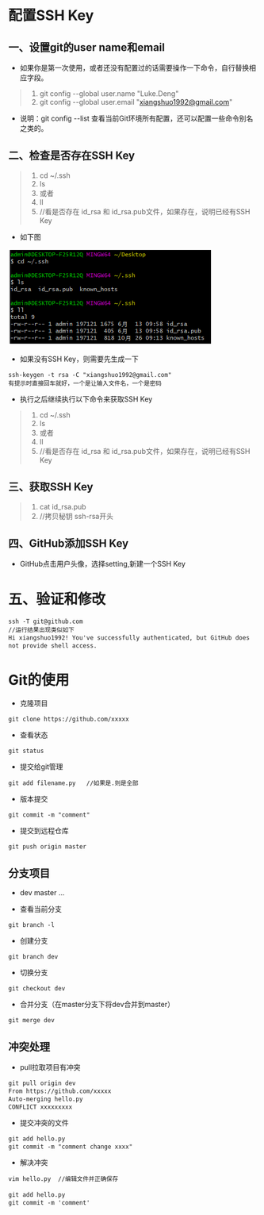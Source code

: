 # 配置SSH Key
## 一、设置git的user name和email
* 如果你是第一次使用，或者还没有配置过的话需要操作一下命令，自行替换相应字段。

>1. git config --global user.name "Luke.Deng"
>2. git config --global user.email  "xiangshuo1992@gmail.com"

* 说明：git config --list 查看当前Git环境所有配置，还可以配置一些命令别名之类的。
  
## 二、检查是否存在SSH Key
>1. cd ~/.ssh
>2. ls
>3. 或者
>4. ll
>5. //看是否存在 id_rsa 和 id_rsa.pub文件，如果存在，说明已经有SSH Key

* 如下图
  
![标题](.\pic\1.png)

* 如果没有SSH Key，则需要先生成一下
```
ssh-keygen -t rsa -C "xiangshuo1992@gmail.com"
有提示时直接回车就好，一个是让输入文件名，一个是密码
```
* 执行之后继续执行以下命令来获取SSH Key
>1. cd ~/.ssh
>2. ls
>3. 或者
>4. ll
>5. //看是否存在 id_rsa 和 id_rsa.pub文件，如果存在，说明已经有SSH Key

## 三、获取SSH Key
>1. cat id_rsa.pub
>2. //拷贝秘钥 ssh-rsa开头

## 四、GitHub添加SSH Key
* GitHub点击用户头像，选择setting,新建一个SSH Key
  
# 五、验证和修改
```
ssh -T git@github.com
//运行结果出现类似如下
Hi xiangshuo1992! You've successfully authenticated, but GitHub does not provide shell access.
```

# Git的使用
* 克隆项目
```shell
git clone https://github.com/xxxxx
```
* 查看状态
```shell
git status
```
* 提交给git管理
```shell
git add filename.py   //如果是.则是全部
```
* 版本提交
```shell
git commit -m "comment"
```
* 提交到远程仓库
```shell
git push origin master
```

## 分支项目
* dev master ...
  
* 查看当前分支
```shell
git branch -l
```
* 创建分支
```shell
git branch dev
```
* 切换分支
```shell
git checkout dev
```
* 合并分支（在master分支下将dev合并到master）
```shell
git merge dev
```

## 冲突处理
* pull拉取项目有冲突
```
git pull origin dev
From https://github.com/xxxxx
Auto-merging hello.py
CONFLICT xxxxxxxxx
```
* 提交冲突的文件
```
git add hello.py
git commit -m "comment change xxxx"
```
* 解决冲突
```
vim hello.py  //编辑文件并正确保存

git add hello.py
git commit -m 'comment' 
```

